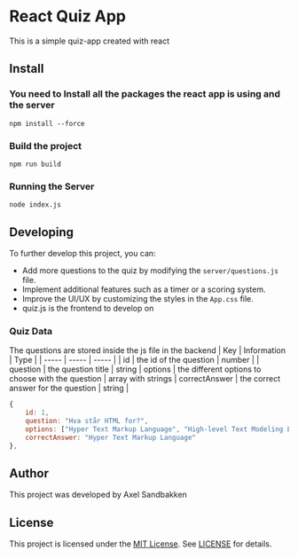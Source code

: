 # React Quiz App

This is a simple quiz-app created with react
## Install
### You need to **Install** all the packages the react app is using and the server

```
npm install --force
```

### Build the project
```
npm run build
```

### Running the Server
```
node index.js
```

## Developing
To further develop this project, you can:

- Add more questions to the quiz by modifying the `server/questions.js` file.
- Implement additional features such as a timer or a scoring system.
- Improve the UI/UX by customizing the styles in the `App.css` file.
- quiz.js is the frontend to develop on

### Quiz Data
The questions are stored inside the js file in the backend
| Key | Information | Type |
| ----- | ----- | ----- |
| id | the id of the question | number |
| question | the question title | string
| options | the different options to choose with the question | array with strings
| correctAnswer | the correct answer for the question | string |
```js
{
    id: 1,
    question: "Hva står HTML for?",
    options: ["Hyper Text Markup Language", "High-level Text Modeling Language", "Hyper Transfer Markup Language", "Home Tool Markup Language"],
    correctAnswer: "Hyper Text Markup Language"
},
```

## Author
This project was developed by Axel Sandbakken

## License
This project is licensed under the [MIT License](LICENSE.md). See [LICENSE](LICENSE.md) for details.
